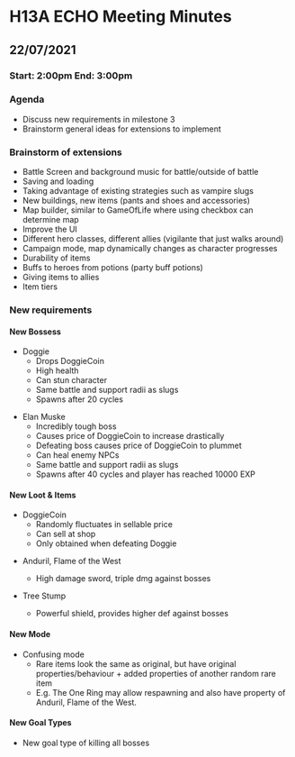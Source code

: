 # H13A ECHO Meeting Minutes

## 22/07/2021

### Start: 2:00pm End: 3:00pm

### Agenda

- Discuss new requirements in milestone 3
- Brainstorm general ideas for extensions to implement

### Brainstorm of extensions

- Battle Screen and background music for battle/outside of battle
- Saving and loading
- Taking advantage of existing strategies such as vampire slugs
- New buildings, new items (pants and shoes and accessories)
- Map builder, similar to GameOfLife where using checkbox can determine map
- Improve the UI
- Different hero classes, different allies (vigilante that just walks around)
- Campaign mode, map dynamically changes as character progresses
- Durability of items
- Buffs to heroes from potions (party buff potions)
- Giving items to allies
- Item tiers

### New requirements

#### New Bossess

- Doggie
  - Drops DoggieCoin
  - High health
  - Can stun character
  - Same battle and support radii as slugs
  * Spawns after 20 cycles

* Elan Muske
  - Incredibly tough boss
  - Causes price of DoggieCoin to increase drastically
  * Defeating boss causes price of DoggieCoin to plummet
  * Can heal enemy NPCs
  * Same battle and support radii as slugs
  * Spawns after 40 cycles and player has reached 10000 EXP

#### New Loot & Items

- DoggieCoin
  - Randomly fluctuates in sellable price
  - Can sell at shop
  - Only obtained when defeating Doggie

* Anduril, Flame of the West

  - High damage sword, triple dmg against bosses

* Tree Stump
  - Powerful shield, provides higher def against bosses

#### New Mode

- Confusing mode
  - Rare items look the same as original, but have original properties/behaviour + added properties of another random rare item
  - E.g. The One Ring may allow respawning and also have property of Anduril, Flame of the West.

#### New Goal Types

- New goal type of killing all bosses
